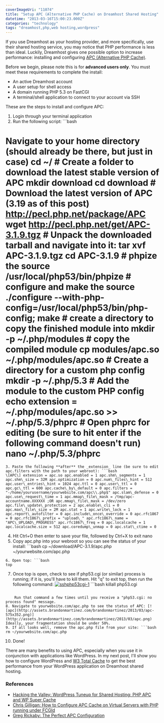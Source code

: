 ```yaml
---
coverImageUri: "11074"
title: "Setup APC (Alternative PHP Cache) on Dreamhost Shared Hosting"
datetime: "2013-03-16T15:00:23.000Z"
categories: "technology"
tags: "dreamhost,php,web hosting,wordpress"
---
```


If you use Dreamhost as your hosting provider, and more specifically, use their shared hosting service, you may notice that PHP performance is less than ideal. Luckily, Dreamhost gives one possible option to increase performance: installing and configuring [APC (Alternative PHP Cache)](http://php.net/manual/en/book.apc.php).

Before we begin, please note this is for **advanced users only**. You must meet these requirements to complete the install:

- An active Dreamhost account
- A user setup for shell access
- A domain running PHP 5.3 on FastCGI
- A terminal/shell application to connect to your account via SSH

These are the steps to install and configure APC:

1. Login through your terminal application
2. Run the following script: ```bash
# Navigate to your home directory (should already be there, but just in case) cd ~/ # Create a folder to download the latest stable version of APC mkdir download cd download # Download the latest version of APC (3.19 as of this post) http://pecl.php.net/package/APC wget http://pecl.php.net/get/APC-3.1.9.tgz # Unpack the downloaded tarball and navigate into it: tar xvf APC-3.1.9.tgz cd APC-3.1.9 # phpize the source /usr/local/php53/bin/phpize # configure and make the source ./configure --with-php-config=/usr/local/php53/bin/php-config; make # create a directory to copy the finished module into mkdir -p ~/.php/modules # copy the compiled module cp modules/apc.so ~/.php/modules/apc.so # Create a directory for a custom php config mkdir -p ~/.php/5.3 # Add the module to the custom PHP config echo extension = ~/.php/modules/apc.so >> ~/.php/5.3/phprc # Open phprc for editing (be sure to hit enter if the following command doesn't run) nano ~/.php/5.3/phprc
```
3. Paste the following **after** the _extension_ line (be sure to edit apc.filters with the path to your webroot): ```bash
\[APC\] extension = apc.so apc.enabled = 1 apc.shm\_segments = 1 apc.shm\_size = 32M apc.optimization = 0 apc.num\_files\_hint = 512 apc.user\_entries\_hint = 1024 apc.ttl = 0 apc.user\_ttl = 0 apc.gc\_ttl = 600 apc.cache\_by\_default = 0 apc.filters = "-/home/yourusername/yourwebsite.com/apc\\.php$" apc.slam\_defense = 0 apc.use\_request\_time = 1 apc.mmap\_file\_mask = /tmp/apc-accountname.XXXXXX ;OR apc.mmap\_file\_mask = /dev/zero apc.file\_update\_protection = 2 apc.enable\_cli = 0 apc.max\_file\_size = 2M apc.stat = 1 apc.write\_lock = 1 apc.report\_autofilter = 0 apc.include\_once\_override = 0 apc.rfc1867 = 0 apc.rfc1867\_prefix = "upload\_" apc.rfc1867\_name = "APC\_UPLOAD\_PROGRESS" apc.rfc1867\_freq = 0 apc.localcache = 1 apc.localcache.size = 512 apc.coredump\_unmap = 0 apc.stat\_ctime = 0
```
4. Hit Ctrl+O then enter to save your file, followed by Ctrl+X to exit nano
5. Copy apc.php into your webroot so you can see the status of your install: ```bash
cp ~/download/APC-3.1.9/apc.php ~/yourwebsite.com/apc.php
```
6. Open top: ```bash
top
```
7. Once top is open, check to see if php53.cgi (or similar) process is running; if it is, you'll have to kill them. Hit "q" to exit top, then run the following command: [![sshphp53cgi-1](http://assets.brandonmartinez.com/brandonmartinez/2013/03/sshphp53cgi-1.png)](http://assets.brandonmartinez.com/brandonmartinez/2013/03/sshphp53cgi-1.png) ```bash
killall php53.cgi
```
    
    Run that command a few times until you receive a "php53.cgi: no process found" message.
8. Navigate to yourwebsite.com/apc.php to see the status of APC: [![apc](http://assets.brandonmartinez.com/brandonmartinez/2013/03/apc-575x352.png)](http://assets.brandonmartinez.com/brandonmartinez/2013/03/apc.png) Ideally, your fragmentation should be under 50%.
9. If all looks well, remove the apc.php file from your site: ```bash
rm ~/yourwebsite.com/apc.php
```
10. Done!

There are many benefits to using APC, especially when you use it in conjunction with applications like WordPress. In my next post, I'll show you how to configure WordPress and [W3 Total Cache](http://wordpress.org/extend/plugins/w3-total-cache/ "WordPress Plugin Directory | W3 Total Cache") to get the best performance from your WordPress application on Dreamhost shared hosting.

### References

- [Hacking the Valley: WordPress Tuneup for Shared Hosting: PHP APC and WP Super Cache](http://blog.hackingthevalley.com/tag/php-apc/ "Hacking the Valley | WordPress Tuneup for Shared Hosting: PHP APC and WP Super Cache")
- [Chris Gilligan: How to Configure APC Cache on Virtual Servers with PHP running under FCGId](http://chrisgilligan.com/wordpress/how-to-configure-apc-cache-on-virtual-servers-with-php-running-under-fcgid/ "Chris Gilligan | How to Configure APC Cache on Virtual Servers with PHP running under FCGId")
- [Greg Rickaby: The Perfect APC Configuration](http://gregrickaby.com/2012/01/the-perfect-apc-configuration.html "Greg Rickaby | The Perfect APC Configuration")
